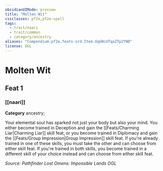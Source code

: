 ```yaml
---
obsidianUIMode: preview
title: "Molten Wit"
cssclasses: pf2e,pf2e-spell
tags:
  - trait/naari
  - trait/common
  - category/ancestry
aliases: "Compendium.pf2e.feats-srd.Item.OqGNcUTqaZTp2YND"
license: OGL
---
```

# Molten Wit
## Feat 1
### [[naari]]

**Category** ancestry; 




Your elemental soul has sparked not just your body but also your mind. You either become trained in Deception and gain the [[Feats/Charming Liar|Charming Liar]] skill feat, or you become trained in Diplomacy and gain the [[Feats/Group Impression|Group Impression]] skill feat. If you're already trained in one of these skills, you must take the other and can choose from either skill feat. If you're trained in both skills, you become trained in a different skill of your choice instead and can choose from either skill feat.

*Source: Pathfinder Lost Omens: Impossible Lands*
*OGL*